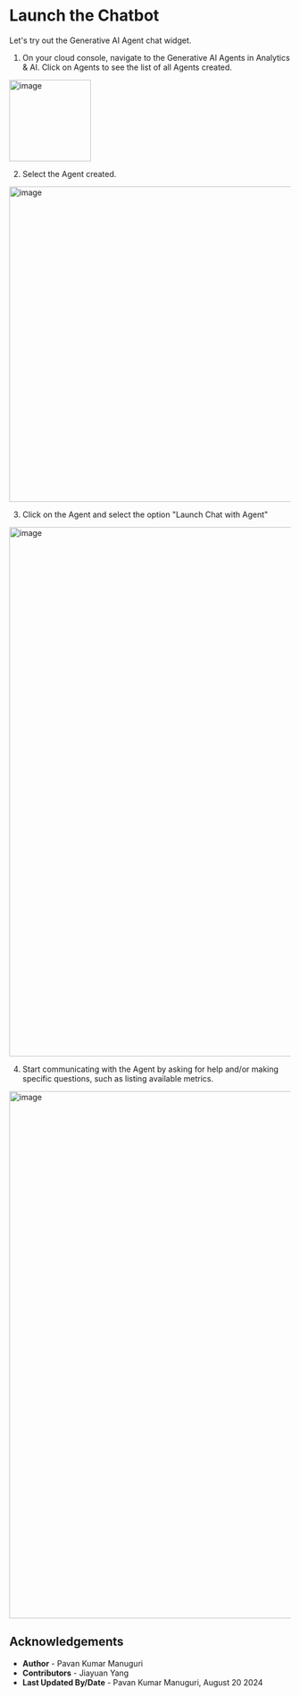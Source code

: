 # Launch the Chatbot

Let's try out the Generative AI Agent chat widget.

1. On your cloud console, navigate to the Generative AI Agents in Analytics & AI. Click on Agents to see the list of all Agents created.

<img width="146" alt="image" src="https://github.com/user-attachments/assets/4bec9084-f21e-4e38-81bd-bc87333fd05f">


2. Select the Agent created.

<img width="564" alt="image" src="https://github.com/user-attachments/assets/8a60e8ab-baed-40e1-afab-8f64610c5049">



3. Click on the Agent and select the option "Launch Chat with Agent"

<img width="947" alt="image" src="https://github.com/user-attachments/assets/811f4b7a-ddf1-420b-90d3-dc0a70fcc9ea">


4. Start communicating with the Agent by asking for help and/or making specific questions, such as listing available metrics.

<img width="943" alt="image" src="https://github.com/user-attachments/assets/ea18f52a-8443-453b-84e8-88302a85a9ee">



## Acknowledgements
* **Author** - Pavan Kumar Manuguri
* **Contributors** -  Jiayuan Yang
* **Last Updated By/Date** - Pavan Kumar Manuguri, August 20 2024
